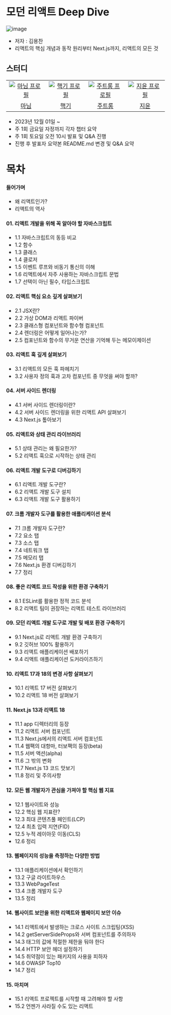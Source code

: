 # 모던 리액트 Deep Dive
![image](https://github.com/learning-with/learning-react/assets/75254185/4a783567-928c-40b7-992e-571d2a052440)

- 저자 : 김용찬
- 리액트의 핵심 개념과 동작 원리부터 Next.js까지, 리액트의 모든 것

## 스터디
<table>
  <tr>
    <td align="center" width="92px">
      <a href="https://github.com/a-honey" target="_blank">
       <img src="https://github.com/learning-with/learning-react/assets/75254185/6e087fa7-dd77-4353-9643-a4b9c081d958" alt="마님 프로필"/>
      </a>
    </td>
    <td align="center" width="92px">
      <a href="https://github.com/honki12345" target="_blank">
        <img src="https://github.com/learning-with/learning-react/assets/70520674/babd221c-3866-42ed-a9a7-712c306b9707" alt="핵기 프로필" />
      </a>
    </td>
    <td align="center" width="92px">
      <a href="https://github.com/jutrong" target="_blank">
        <img src="https://github.com/jutrong/jutrong/assets/113658811/3f527346-2d16-4395-bd1b-7eba9ac506e3" alt="주트롱 프로필" />
      </a>
    </td>
    <td align="center" width="92px">
      <a href="https://github.com/jiyoon-lee" target="_blank">
        <img src="https://t1.daumcdn.net/cfile/tistory/200FFC524DFF67D21A" alt="지윤 프로필" />
      </a>
    </td>
  </tr>
  <tr>
    <td align="center">
      <a href="https://github.com/a-honey" target="_blank">
        마님
      </a>
    </td>
    <td align="center">
      <a href="https://github.com/honki12345" target="_blank">
        핵기
      </a>
    </td>
     <td align="center">
      <a href="https://github.com/jutrong" target="_blank">
        주트롱
      </a>
    </td>
    <td align="center">
      <a href="https://github.com/jiyoon-lee" target="_blank">
        지윤
      </a>
    </td>
  </tr>
</table>

- 2023년 12월 01일 ~
- 주 1회 금요일 자정까지 각자 챕터 요약
- 주 1회 토요일 오전 10시 발표 및 Q&A 진행
- 진행 후 발표자 요약본 README.md 변경 및 Q&A 요약

# 목차
#### 들어가며
- 왜 리액트인가?
- 리액트의 역사
#### 01. 리액트 개발을 위해 꼭 알아야 할 자바스크립트
- 1.1 자바스크립트의 동등 비교
- 1.2 함수
- 1.3 클래스
- 1.4 클로저
- 1.5 이벤트 루프와 비동기 통신의 이해
- 1.6 리액트에서 자주 사용하는 자바스크립트 문법
- 1.7 선택이 아닌 필수, 타입스크립트

#### 02. 리액트 핵심 요소 깊게 살펴보기
- 2.1 JSX란?
- 2.2 가상 DOM과 리액트 파이버
- 2.3 클래스형 컴포넌트와 함수형 컴포넌트
- 2.4 렌더링은 어떻게 일어나는가?
- 2.5 컴포넌트와 함수의 무거운 연산을 기억해 두는 메모이제이션

#### 03. 리액트 훅 깊게 살펴보기
- 3.1 리액트의 모든 훅 파헤치기
- 3.2 사용자 정의 훅과 고차 컴포넌트 중 무엇을 써야 할까?
 
#### 04. 서버 사이드 렌더링
- 4.1 서버 사이드 렌더링이란?
- 4.2 서버 사이드 렌더링을 위한 리액트 API 살펴보기
- 4.3 Next.js 톺아보기

#### 05. 리액트와 상태 관리 라이브러리
- 5.1 상태 관리는 왜 필요한가?
- 5.2 리액트 훅으로 시작하는 상태 관리

#### 06. 리액트 개발 도구로 디버깅하기
- 6.1 리액트 개발 도구란?
- 6.2 리액트 개발 도구 설치
- 6.3 리액트 개발 도구 활용하기

#### 07. 크롬 개발자 도구를 활용한 애플리케이션 분석
- 7.1 크롬 개발자 도구란?
- 7.2 요소 탭
- 7.3 소스 탭
- 7.4 네트워크 탭
- 7.5 메모리 탭
- 7.6 Next.js 환경 디버깅하기
- 7.7 정리

#### 08. 좋은 리액트 코드 작성을 위한 환경 구축하기
- 8.1 ESLint를 활용한 정적 코드 분석
- 8.2 리액트 팀이 권장하는 리액트 테스트 라이브러리

#### 09. 모던 리액트 개발 도구로 개발 및 배포 환경 구축하기
- 9.1 Next.js로 리액트 개발 환경 구축하기
- 9.2 깃허브 100% 활용하기
- 9.3 리액트 애플리케이션 배포하기
- 9.4 리액트 애플리케이션 도커라이즈하기

#### 10. 리액트 17과 18의 변경 사항 살펴보기
- 10.1 리액트 17 버전 살펴보기
- 10.2 리액트 18 버전 살펴보기

#### 11. Next.js 13과 리액트 18
- 11.1 app 디렉터리의 등장
- 11.2 리액트 서버 컴포넌트
- 11.3 Next.js에서의 리액트 서버 컴포넌트
- 11.4 웹팩의 대항마, 터보팩의 등장(beta)
- 11.5 서버 액션(alpha)
- 11.6 그 밖의 변화
- 11.7 Next.js 13 코드 맛보기
- 11.8 정리 및 주의사항

#### 12. 모든 웹 개발자가 관심을 가져야 할 핵심 웹 지표
- 12.1 웹사이트와 성능
- 12.2 핵심 웹 지표란?
- 12.3 최대 콘텐츠풀 페인트(LCP)
- 12.4 최초 입력 지연(FID)
- 12.5 누적 레이아웃 이동(CLS)
- 12.6 정리

#### 13. 웹페이지의 성능을 측정하는 다양한 방법
- 13.1 애플리케이션에서 확인하기
- 13.2 구글 라이트하우스
- 13.3 WebPageTest
- 13.4 크롬 개발자 도구
- 13.5 정리

#### 14. 웹사이트 보안을 위한 리액트와 웹페이지 보안 이슈
- 14.1 리액트에서 발생하는 크로스 사이트 스크립팅(XSS)
- 14.2 getServerSideProps와 서버 컴포넌트를 주의하자
- 14.3 <a> 태그의 값에 적절한 제한을 둬야 한다
- 14.4 HTTP 보안 헤더 설정하기
- 14.5 취약점이 있는 패키지의 사용을 피하자
- 14.6 OWASP Top10
- 14.7 정리

#### 15. 마치며
- 15.1 리액트 프로젝트를 시작할 때 고려해야 할 사항
- 15.2 언젠가 사라질 수도 있는 리액트
